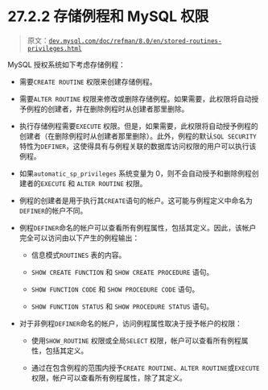 # 27.2.2 存储例程和 MySQL 权限

> 原文：[`dev.mysql.com/doc/refman/8.0/en/stored-routines-privileges.html`](https://dev.mysql.com/doc/refman/8.0/en/stored-routines-privileges.html)

MySQL 授权系统如下考虑存储例程：

+   需要`CREATE ROUTINE` 权限来创建存储例程。

+   需要`ALTER ROUTINE` 权限来修改或删除存储例程。如果需要，此权限将自动授予例程的创建者，并在删除例程时从创建者那里删除。

+   执行存储例程需要`EXECUTE` 权限。但是，如果需要，此权限将自动授予例程的创建者（在删除例程时从创建者那里删除）。此外，例程的默认`SQL SECURITY`特性为`DEFINER`，这使得具有与例程关联的数据库访问权限的用户可以执行该例程。

+   如果`automatic_sp_privileges` 系统变量为 0，则不会自动授予和删除例程创建者的`EXECUTE` 和 `ALTER ROUTINE` 权限。

+   例程的创建者是用于执行其`CREATE`语句的帐户。这可能与例程定义中命名为`DEFINER`的帐户不同。

+   例程`DEFINER`命名的帐户可以查看所有例程属性，包括其定义。因此，该帐户完全可以访问由以下产生的例程输出：

    +   信息模式`ROUTINES` 表的内容。

    +   `SHOW CREATE FUNCTION` 和 `SHOW CREATE PROCEDURE` 语句。

    +   `SHOW FUNCTION CODE` 和 `SHOW PROCEDURE CODE` 语句。

    +   `SHOW FUNCTION STATUS` 和 `SHOW PROCEDURE STATUS` 语句。

+   对于非例程`DEFINER`命名的帐户，访问例程属性取决于授予帐户的权限：

    +   使用`SHOW_ROUTINE` 权限或全局`SELECT` 权限，帐户可以查看所有例程属性，包括其定义。

    +   通过在包含例程的范围内授予`CREATE ROUTINE`、`ALTER ROUTINE`或`EXECUTE`权限，帐户可以查看所有例程属性，除了其定义。
